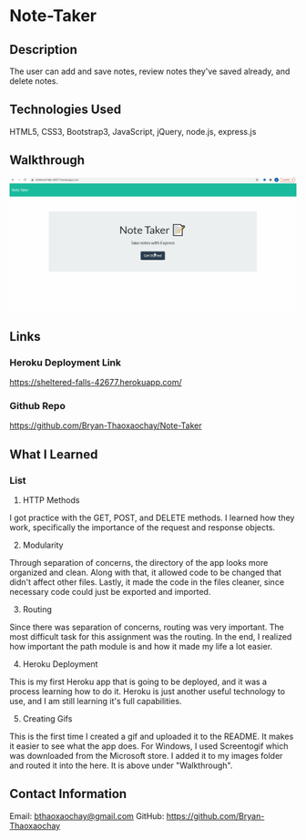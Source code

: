 # Note-Taker

## Description

The user can add and save notes, review notes they've saved already, and delete notes.

## Technologies Used

HTML5, CSS3, Bootstrap3, JavaScript, jQuery, node.js, express.js

## Walkthrough

![](images/note-taker.gif)

## Links

### Heroku Deployment Link

https://sheltered-falls-42677.herokuapp.com/

### Github Repo
https://github.com/Bryan-Thaoxaochay/Note-Taker 

## What I Learned

### List
1. HTTP Methods 

I got practice with the GET, POST, and DELETE methods. I learned how they work, specifically the importance of the request and response objects.

2. Modularity

Through separation of concerns, the directory of the app looks more organized and clean. Along with that, it allowed code to be changed that didn't affect other files. Lastly, it made the code in the files cleaner, since necessary code could just be exported and imported.

3. Routing

Since there was separation of concerns, routing was very important. The most difficult task for this assignment was the routing. In the end, I realized how important the path module is and how it made my life a lot easier.

4. Heroku Deployment

This is my first Heroku app that is going to be deployed, and it was a process learning how to do it. Heroku is just another useful technology to use, and I am still learning it's full capabilities.

5. Creating Gifs

This is the first time I created a gif and uploaded it to the README. It makes it easier to see what the app does. For Windows, I used Screentogif which was downloaded from the Microsoft store. I added it to my images folder and routed it into the here. It is above under "Walkthrough".

## Contact Information

Email: bthaoxaochay@gmail.com
GitHub: https://github.com/Bryan-Thaoxaochay 
